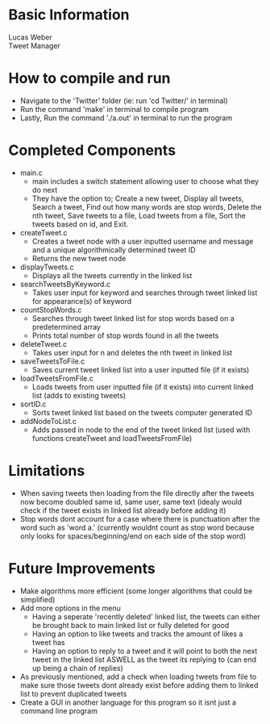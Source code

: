 # Basic Information
Lucas Weber  
Tweet Manager

# How to compile and run
- Navigate to the 'Twitter' folder (ie: run 'cd Twitter/' in terminal)
- Run the command 'make' in terminal to compile program
- Lastly, Run the command './a.out' in terminal to run the program

# Completed Components
- main.c
    - main includes a switch statement allowing user to choose what they do next
    - They have the option to; Create a new tweet, Display all tweets, Search a tweet, Find out how many words are stop words, Delete the nth tweet, Save tweets to a file, Load tweets from a file, Sort the tweets based on id, and Exit.
- createTweet.c
    - Creates a tweet node with a user inputted username and message and a unique algorithmically determined tweet ID
    - Returns the new tweet node
- displayTweets.c
    - Displays all the tweets currently in the linked list
- searchTweetsByKeyword.c
    - Takes user input for keyword and searches through tweet linked list for appearance(s) of keyword
- countStopWords.c
    - Searches through tweet linked list for stop words based on a predetermined array
    - Prints total number of stop words found in all the tweets
- deleteTweet.c
    - Takes user input for n and deletes the nth tweet in linked list
- saveTweetsToFile.c
    - Saves current tweet linked list into a user inputted file (if it exists)
- loadTweetsFromFile.c
    - Loads tweets from user inputted file (if it exists) into current linked list (adds to existing tweets)
- sortID.c
    - Sorts tweet linked list based on the tweets computer generated ID
- addNodeToList.c
    - Adds passed in node to the end of the tweet linked list (used with functions createTweet and loadTweetsFromFile)

# Limitations
- When saving tweets then loading from the file directly after the tweets now become doubled same id, same user, same text (idealy would check if the tweet exists in linked list already before adding it)
- Stop words dont account for a case where there is punctuation after the word such as 'word a.' (currently wouldnt count as stop word because only looks for spaces/beginning/end on each side of the stop word)

# Future Improvements
- Make algorithms more efficient (some longer algorithms that could be simplified)
- Add more options in the menu
    - Having a seperate 'recently deleted' linked list, the tweets can either be brought back to main linked list or fully deleted for good
    - Having an option to like tweets and tracks the amount of likes a tweet has
    - Having an option to reply to a tweet and it will point to both the next tweet in the linked list ASWELL as the tweet its replying to (can end up being a chain of replies)
- As previously mentioned, add a check when loading tweets from file to make sure those tweets dont already exist before adding them to linked list to prevent duplicated tweets
- Create a GUI in another language for this program so it isnt just a command line program
